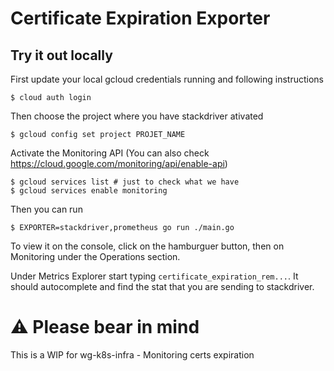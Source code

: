 # Certificate Expiration Exporter

## Try it out locally

First update your local gcloud credentials running and following instructions

```
$ cloud auth login
```

Then choose the project where you have stackdriver ativated

```
$ gcloud config set project PROJET_NAME
```

Activate the Monitoring API (You can also check https://cloud.google.com/monitoring/api/enable-api)

```
$ gcloud services list # just to check what we have
$ gcloud services enable monitoring
```

Then you can run

```
$ EXPORTER=stackdriver,prometheus go run ./main.go
```

To view it on the console, click on the hamburguer button, then on Monitoring under the Operations section.

Under Metrics Explorer start typing `certificate_expiration_rem...`. It should autocomplete and find the stat that you are sending to stackdriver.

# ⚠️ Please bear in mind

This is a WIP for wg-k8s-infra - Monitoring certs expiration
